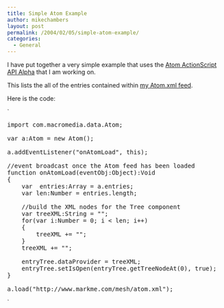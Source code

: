 ```yaml
---
title: Simple Atom Example
author: mikechambers
layout: post
permalink: /2004/02/05/simple-atom-example/
categories:
  - General
---
```



I have put together a very simple example that uses the [Atom ActionScript API Alpha][1] that I am working on.

This lists the all of the entries contained within [my Atom.xml feed][2].

<!--more-->

  


Here is the code:

`
<pre>import com.macromedia.data.Atom;

var a:Atom = new Atom();

a.addEventListener("onAtomLoad", this);

//event broadcast once the Atom feed has been loaded
function onAtomLoad(eventObj:Object):Void
{	
	var  entries:Array = a.entries;
	var len:Number = entries.length;
	
	//build the XML nodes for the Tree component
	var treeXML:String = "<node label=\"Entries\">";
	for(var i:Number = 0; i < len; i++)
	{
		treeXML += "<node label=\""+entries[i].title.value+"\" isBranch=\"\"/>";
	}
	treeXML += "</node>";
	
	entryTree.dataProvider = treeXML;
	entryTree.setIsOpen(entryTree.getTreeNodeAt(0), true);
}

a.load("http://www.markme.com/mesh/atom.xml");</pre>
<p>`

 [1]: /mesh/archives/004355.cfm
 [2]: /mesh/atom.xml